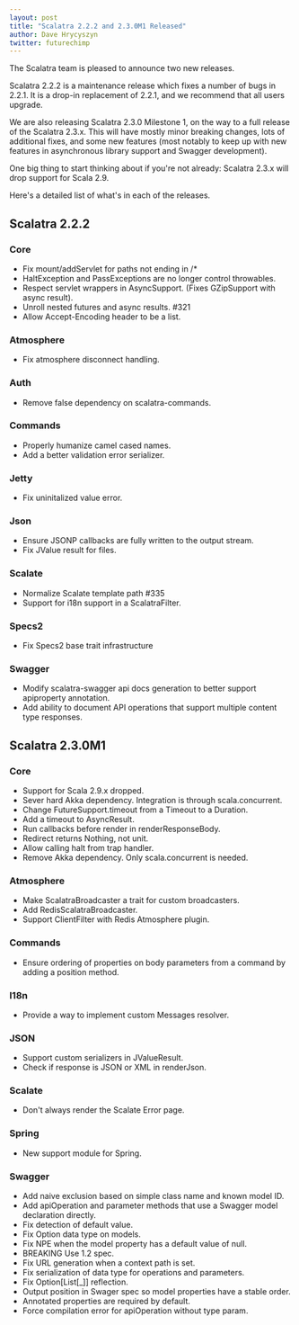```yaml
---
layout: post
title: "Scalatra 2.2.2 and 2.3.0M1 Released"
author: Dave Hrycyszyn
twitter: futurechimp
---
```


The Scalatra team is pleased to announce two new releases. 

Scalatra 2.2.2 is a maintenance release which fixes a number of bugs in 2.2.1.
It is a drop-in replacement of 2.2.1, and we recommend that all users upgrade. 

We are also releasing Scalatra 2.3.0 Milestone 1, on the way to a full release of the Scalatra 2.3.x. This will have mostly minor breaking changes, lots of additional fixes, and some new features (most notably to keep up with new features in asynchronous library support and Swagger development). 

One big thing to start thinking about if you're not already: Scalatra 2.3.x will drop support for Scala 2.9. 

Here's a detailed list of what's in each of the releases.

## Scalatra 2.2.2

### Core

* Fix mount/addServlet for paths not ending in /*
* HaltException and PassExceptions are no longer control throwables.
* Respect servlet wrappers in AsyncSupport. (Fixes GZipSupport with async result).
* Unroll nested futures and async results. #321
* Allow Accept-Encoding header to be a list.

### Atmosphere

* Fix atmosphere disconnect handling.

### Auth

* Remove false dependency on scalatra-commands.

### Commands

* Properly humanize camel cased names.
* Add a better validation error serializer.

### Jetty

* Fix uninitalized value error.

### Json

* Ensure JSONP callbacks are fully written to the output stream.
* Fix JValue result for files.

### Scalate

* Normalize Scalate template path #335
* Support for i18n support in a ScalatraFilter.

### Specs2

* Fix Specs2 base trait infrastructure

### Swagger

* Modify scalatra-swagger api docs generation to better support apiproperty annotation.
* Add ability to document API operations that support multiple content type responses.



## Scalatra 2.3.0M1

### Core

* Support for Scala 2.9.x dropped.
* Sever hard Akka dependency. Integration is through scala.concurrent.
* Change FutureSupport.timeout from a Timeout to a Duration.
* Add a timeout to AsyncResult.
* Run callbacks before render in renderResponseBody.
* Redirect returns Nothing, not unit.
* Allow calling halt from trap handler.
* Remove Akka dependency. Only scala.concurrent is needed.

### Atmosphere

* Make ScalatraBroadcaster a trait for custom broadcasters.
* Add RedisScalatraBroadcaster.
* Support ClientFilter with Redis Atmosphere plugin.

### Commands

* Ensure ordering of properties on body parameters from a command by adding a position method.

### I18n

* Provide a way to implement custom Messages resolver.

### JSON

* Support custom serializers in JValueResult.
* Check if response is JSON or XML in renderJson.

### Scalate

* Don't always render the Scalate Error page.

### Spring

* New support module for Spring.

### Swagger

* Add naive exclusion based on simple class name and known model ID.
* Add apiOperation and parameter methods that use a Swagger model declaration directly.
* Fix detection of default value.
* Fix Option data type on models.
* Fix NPE when the model property has a default value of null.
* BREAKING Use 1.2 spec.
* Fix URL generation when a context path is set.
* Fix serialization of data type for operations and parameters.
* Fix Option[List[_]] reflection.
* Output position in Swager spec so model properties have a stable order.
* Annotated properties are required by default.
* Force compilation error for apiOperation without type param.
